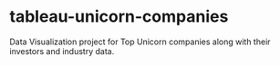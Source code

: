 # tableau-unicorn-companies
Data Visualization project for Top Unicorn companies along with their investors and industry data.
